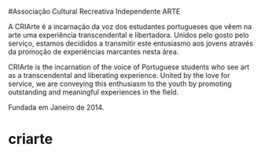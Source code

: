 #Associação Cultural Recreativa Independente ARTE

A CRIArte é a incarnação da voz dos estudantes portugueses que vêem na arte uma experiência transcendental e libertadora. Unidos pelo gosto pelo serviço, estamos decididos a transmitir este entusiasmo aos jovens através da promoção de experiências marcantes nesta área.

CRIArte is the incarnation of the voice of Portuguese students who see art as a transcendental and liberating experience. United by the love for service, we are conveying this enthusiasm to the youth by promoting outstanding and meaningful experiences in the field.

Fundada em Janeiro de 2014.
# criarte

